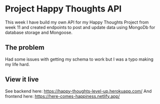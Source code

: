 # Project Happy Thoughts API

This week I have build my own API for my Happy Thoughts Project from week 11 and created endpoints to post and update data using MongoDb for database storage and Mongoose.

## The problem

Had some issues with getting my schema to work but I was a typo making my life hard.

## View it live

See backend here: https://happy-thoughts-level-up.herokuapp.com/
And frontend here: https://here-comes-happiness.netlify.app/
